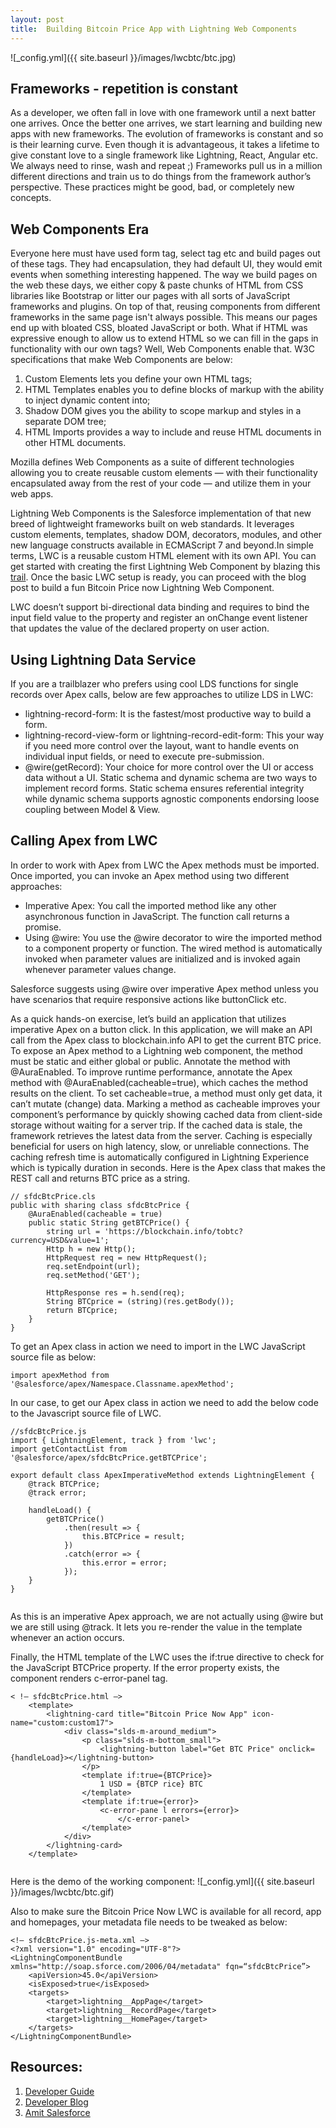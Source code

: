 ```yaml
---
layout: post
title:  Building Bitcoin Price App with Lightning Web Components 
---
```

![_config.yml]({{ site.baseurl }}/images/lwcbtc/btc.jpg)

## Frameworks - repetition is constant 

As a developer, we often fall in love with one framework until a next batter one arrives. Once the better one arrives, we start learning and building new apps with new frameworks. The evolution of frameworks is constant and so is their learning curve. Even though it is advantageous, it takes a lifetime to give constant love to a single framework like Lightning, React, Angular etc. We always need to rinse, wash and repeat ;) Frameworks pull us in a million different directions and train us to do things from the framework author’s perspective. These practices might be good, bad, or completely new concepts. 

## Web Components Era 

Everyone here must have used form tag,  select tag etc and build pages out of these tags. They had encapsulation, they had default UI, they would emit events when something interesting happened. The way we build pages on the web these days, we either copy & paste chunks of HTML from CSS libraries like Bootstrap or litter our pages with all sorts of JavaScript frameworks and plugins. On top of that, reusing components from different frameworks in the same page isn't always possible. This means our pages end up with bloated CSS, bloated JavaScript or both. What if HTML was expressive enough to allow us to extend HTML so we can fill in the gaps in functionality with our own tags? Well, Web Components enable that. W3C specifications that make Web Components are below:

1. Custom Elements lets you define your own HTML tags;
1. HTML Templates enables you to define blocks of markup with the ability to inject dynamic content into;
1. Shadow DOM gives you the ability to scope markup and styles in a separate DOM tree;
1. HTML Imports provides a way to include and reuse HTML documents in other HTML documents.

Mozilla defines Web Components as a suite of different technologies allowing you to create reusable custom elements — with their functionality encapsulated away from the rest of your code — and utilize them in your web apps.  

Lightning Web Components is the Salesforce implementation of that new breed of lightweight frameworks built on web standards. It leverages custom elements, templates, shadow DOM, decorators, modules, and other new language constructs available in ECMAScript 7 and beyond.In simple terms, LWC is a reusable custom HTML element with its own API. You can get started with creating the first Lightning Web Component by blazing this [trail](https://trailhead.salesforce.com/en/content/learn/projects/quick-start-lightning-web-components). Once the basic LWC setup is ready, you can proceed with the blog post to build a fun Bitcoin Price now Lightning Web Component.

LWC doesn’t support bi-directional data binding and requires to bind the input field value to the property and register an onChange event listener that updates the value of the declared property on user action.

## Using Lightning Data Service
If you are a trailblazer who prefers using cool LDS functions for single records over Apex calls, below are few approaches to utilize LDS in LWC:
* lightning-record-form: It is the fastest/most productive way to build a form.
* lightning-record-view-form or lightning-record-edit-form: This your way if you need more control over the layout, want to handle events on individual input fields, or need to execute pre-submission.
* @wire(getRecord): Your choice for more control over the UI or access data without a UI.
Static schema and dynamic schema are two ways to implement record forms. Static schema ensures referential integrity while dynamic schema supports agnostic components endorsing loose coupling between Model & View.

## Calling Apex from LWC
In order to work with Apex from LWC the Apex methods must be imported. Once imported, you can invoke an Apex method using two different approaches:
* Imperative Apex: You call the imported method like any other asynchronous function in JavaScript. The function call returns a promise.
* Using @wire: You use the @wire decorator to wire the imported method to a component property or function. The wired method is automatically invoked when parameter values are initialized and is invoked again whenever parameter values change.

Salesforce suggests using @wire over imperative Apex method unless you have scenarios that require responsive actions like buttonClick etc.

As a quick hands-on exercise, let’s build an application that utilizes imperative Apex on a button click. In this application, we will make an API call from the Apex class to blockchain.info API to get the current BTC price. To expose an Apex method to a Lightning web component, the method must be static and either global or public. Annotate the method with @AuraEnabled. To improve runtime performance, annotate the Apex method with @AuraEnabled(cacheable=true), which caches the method results on the client. To set cacheable=true, a method must only get data, it can’t mutate (change) data. Marking a method as cacheable improves your component’s performance by quickly showing cached data from client-side storage without waiting for a server trip. If the cached data is stale, the framework retrieves the latest data from the server. Caching is especially beneficial for users on high latency, slow, or unreliable connections. The caching refresh time is automatically configured in Lightning Experience which is typically duration in seconds. Here is the Apex class that makes the REST call and returns BTC price as a string.

```
// sfdcBtcPrice.cls
public with sharing class sfdcBtcPrice {
    @AuraEnabled(cacheable = true)
    public static String getBTCPrice() {
        string url = 'https://blockchain.info/tobtc?currency=USD&value=1';
        Http h = new Http();
        HttpRequest req = new HttpRequest();
        req.setEndpoint(url);
        req.setMethod('GET');

        HttpResponse res = h.send(req);
        String BTCprice = (string)(res.getBody());
        return BTCprice;
    }
}

```

To get an Apex class in action we need to import in the LWC JavaScript source file as below:

```
import apexMethod from '@salesforce/apex/Namespace.Classname.apexMethod';

```
In our case, to get our Apex class in action we need to add the below code to the Javascript source file of LWC.

```
//sfdcBtcPrice.js
import { LightningElement, track } from 'lwc';
import getContactList from '@salesforce/apex/sfdcBtcPrice.getBTCPrice';

export default class ApexImperativeMethod extends LightningElement {
    @track BTCPrice;
    @track error;

    handleLoad() {
        getBTCPrice()
            .then(result => {
                this.BTCPrice = result;
            })
            .catch(error => {
                this.error = error;
            });
    }
}


```

As this is an imperative Apex approach, we are not actually using @wire but we are still using @track. It lets you re-render the value in the template whenever an action occurs.

Finally, the HTML template of the LWC uses the if:true directive to check for the JavaScript BTCPrice property. If the error property exists, the component renders c-error-panel tag.


```
< !— sfdcBtcPrice.html —>
    <template>
        <lightning-card title="Bitcoin Price Now App" icon-name="custom:custom17">
            <div class="slds-m-around_medium">
                <p class="slds-m-bottom_small">
                    <lightning-button label="Get BTC Price" onclick={handleLoad}></lightning-button>
                </p>
                <template if:true={BTCPrice}>
                    1 USD = {BTCP rice} BTC
                </template>
                <template if:true={error}>
                    <c-error-pane l errors={error}>
                        </c-error-panel>
                </template>
            </div>
        </lightning-card>
    </template>


```

Here is the demo of the working component:
![_config.yml]({{ site.baseurl }}/images/lwcbtc/btc.gif)

Also to make sure the Bitcoin Price Now LWC is available for all record, app and homepages, your metadata file needs to be tweaked as below:

```
<!— sfdcBtcPrice.js-meta.xml —>
<?xml version="1.0" encoding="UTF-8"?>
<LightningComponentBundle xmlns="http://soap.sforce.com/2006/04/metadata" fqn=“sfdcBtcPrice”>
    <apiVersion>45.0</apiVersion>
    <isExposed>true</isExposed>
    <targets>
        <target>lightning__AppPage</target>
        <target>lightning__RecordPage</target>
        <target>lightning__HomePage</target>
    </targets>
</LightningComponentBundle>

```
## Resources:
1. [Developer Guide](https://developer.salesforce.com/docs/component-library/documentation/lwc/apex)
2. [Developer Blog](https://developer.salesforce.com/blogs/2018/12/introducing-lightning-web-components-recipes-patterns-and-best-practices.html)
3. [Amit Salesforce](http://amitsalesforce.blogspot.com/2018/12/lightning-web-components-lwc-Salesforce.html)
